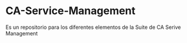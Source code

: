 # CA-Service-Management

Es un repositorio para los diferentes elementos de la Suite de CA Serive Management 